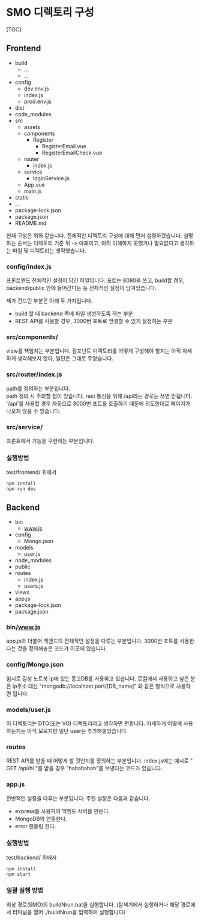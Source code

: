 #  SMO 디렉토리 구성

[TOC]

## Frontend

- build
  - ...
  - ...
- config
  - dev.env.js
  - index.js
  - prod.env.js
- dist
- code_modules
- src
  - assets
  - components
    - Register
      - RegisterEmail.vue
      - RegisterEmailCheck.vue
  - router
    - index.js
  - service
    - loginService.js
  - App.vue
  - main.js
- static
- ...
- package-lock.json
- package.json
- README.md

현재 구성은 위와 같습니다. 전체적인 디렉토리 구성에 대해 먼저 설명하겠습니다. 설명하는 순서는 디렉토리 기준 위 -> 아래이고, 아직 이해하지 못했거나 필요없다고 생각하는 파일 및 디렉토리는 생략했습니다.

### config/index.js

 프론트엔드 전체적인 설정이 담긴 파일입니다.  포트는 8080을 쓰고,  build할 경우, backend/public 안에 들어간다는 등 전체적인 설정이 담겨있습니다.

 제가 건드린 부분은 아래 두 가지입니다.

- build 할 때 backend 쪽에 파일 생성하도록 하는 부분
- REST API를 사용할 경우, 3000번 포트로 연결할 수 있게 설정하는 부분

### src/components/

 view를 책임지는 부분입니다. 컴포넌트 디렉토리를 어떻게 구성해야 할지는 아직 자세하게 생각해보지 않아, 일단은 그대로 두었습니다.

### src/router/index.js

 path를 정의하는 부분입니다.  
 path 정의 시 주의할 점이 있습니다. rest 통신을 위해 /api라는 경로는 쓰면 안됩니다. '/api'를 사용할 경우 자동으로 3000번 포트를 호출하기 때문에 의도한대로 페이지가 나오지 않을 수 있습니다.

### src/service/

 프론트에서 기능을 구현하는 부분입니다. 

### 실행방법

test/frontend/ 위에서

``` shell
npm install
npm run dev
```

## Backend

- bin
  - www.js
- config
  - Mongo.json
- models
  - user.js
- node_modules
- public
- routes
  - index.js
  - users.js
- views
- app.js
- package-lock.json
- package.json



### bin/www.js

 app.js와 더불어 백엔드의 전체적인 설정을 다루는 부분입니다. 3000번 포트를 사용한다는 것을 정의해놓은 코드가 이곳에 있습니다.

### config/Mongo.json

 임시로 길성 노트북 ip에 있는 몽고DB를 사용하고 있습니다. 로컬에서 사용하고 싶은 분은 ip주소 대신  "mongodb://localhost:port/[DB_name]"  와 같은 형식으로 사용하면 됩니다.

### models/user.js

 이 디렉토리는 DTO(또는 VO) 디렉토리라고 생각하면 편합니다. 자세하게 어떻게 사용하는지는 아직 모르지만 일단 user는 추가해놓았습니다. 

### routes

 REST API를 받을 때 어떻게 할 것인지를 정의하는 부분입니다. index.js에는 예시로 " GET /api/hi "를 받을 경우 "hahahahah"를 보낸다는 코드가 있습니다.

### app.js

 전반적인 설정을 다루는 부분입니다. 주된 설정은 다음과 같습니다.

- express를 사용하여 백엔드 서버를 만든다.
- MongoDB와 연동한다.
- error 핸들링 한다.

### 실행방법

test/backend/ 위에서

``` shell
npm install
npm start
```

### 일괄 실행 방법
최상 경로(SMO)의 buildNrun.bat을 실행합니다.
(탐색기에서 실행하거나 해당 경로에서 터미널을 열어 ./buildNrun을 입력하여 실행합니다)